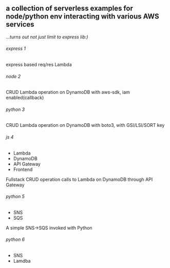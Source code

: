 ## a collection of serverless examples for node/python env interacting with various AWS services

_...turns out not just limit to express lib:)_

###### express 1

express based req/res Lambda

###### node 2

CRUD Lambda operation on DynamoDB with aws-sdk, iam enabled(callback)

###### python 3

CRUD Lambda operation on DynamoDB with boto3, with GSI/LSI/SORT key

###### js 4

- Lambda
- DynamoDB
- API Gateway
- Frontend

Fullstack CRUD operation calls to Lambda on DynamoDB through API Gateway

###### python 5

- SNS
- SQS

A simple SNS->SQS invoked with Python

###### python 6

- SNS
- Lamdba
